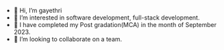 - 👋 Hi, I’m gayethri
- 👀 I’m interested in software development, full-stack development.
- 🌱 I have completed my Post gradation(MCA) in the month of September 2023.
- 💞️ I’m looking to collaborate on a team.

<!---
gayethri0814/gayethri0814 is a ✨ special ✨ repository because its `README.md` (this file) appears on your GitHub profile.
You can click the Preview link to take a look at your changes.
--->
